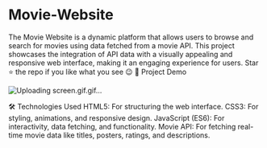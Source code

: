 # Movie-Website

The Movie Website is a dynamic platform that allows users to browse and search for movies using data fetched from a movie API. This project showcases the integration of API data with a visually appealing and responsive web interface, making it an engaging experience for users.
Star ⭐ the repo if you like what you see 😉
📸 Project Demo

![Uploading screen.gif.gif…]()


🛠️ Technologies Used
HTML5: For structuring the web interface.
CSS3: For styling, animations, and responsive design.
JavaScript (ES6): For interactivity, data fetching, and functionality.
Movie API: For fetching real-time movie data like titles, posters, ratings, and descriptions.
